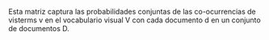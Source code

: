 Esta matriz captura las probabilidades conjuntas de las co-ocurrencias de visterms v en el vocabulario visual V con cada documento d en un conjunto de documentos D.